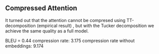 ## Compressed Attention 

It turned out that the attention cannot be compresed using TT-decomposition (empirical result)
, but with the Tucker decomposition we achieve the same quality as a full model. 

BLEU = 0.44
compression rate:  3.175
compression rate without embeddings:  9.174
